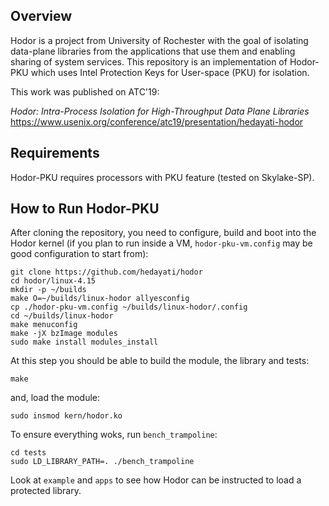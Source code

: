 ## Overview
Hodor is a project from University of Rochester with the goal of isolating data-plane libraries from the applications that use them and enabling sharing of system services. This repository is an implementation of Hodor-PKU which uses Intel Protection Keys for User-space (PKU) for isolation.

This work was published on ATC'19:

_Hodor: Intra-Process Isolation for High-Throughput Data Plane Libraries_
https://www.usenix.org/conference/atc19/presentation/hedayati-hodor

## Requirements

Hodor-PKU requires processors with PKU feature (tested on Skylake-SP).

## How to Run Hodor-PKU

After cloning the repository, you need to configure, build and boot into the Hodor kernel (if you plan to run inside a VM, `hodor-pku-vm.config` may be good configuration to start from):
```
git clone https://github.com/hedayati/hodor
cd hodor/linux-4.15
mkdir -p ~/builds
make O=~/builds/linux-hodor allyesconfig
cp ./hodor-pku-vm.config ~/builds/linux-hodor/.config
cd ~/builds/linux-hodor
make menuconfig
make -jX bzImage modules
sudo make install modules_install
```

At this step you should be able to build the module, the library and tests:
```
make
```

and, load the module:
```
sudo insmod kern/hodor.ko
```

To ensure everything woks, run `bench_trampoline`:
```
cd tests
sudo LD_LIBRARY_PATH=. ./bench_trampoline
```

Look at `example` and `apps` to see how Hodor can be instructed to load a protected library.
